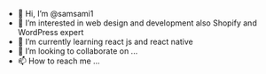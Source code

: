 - 👋 Hi, I’m @samsami1
- 👀 I’m interested in web design and development also Shopify and WordPress expert
- 🌱 I’m currently learning react js and react native
- 💞️ I’m looking to collaborate on ...
- 📫 How to reach me ...

<!---
samsami1/samsami1 is a ✨ special ✨ repository because its `README.md` (this file) appears on your GitHub profile.
You can click the Preview link to take a look at your changes.
--->
